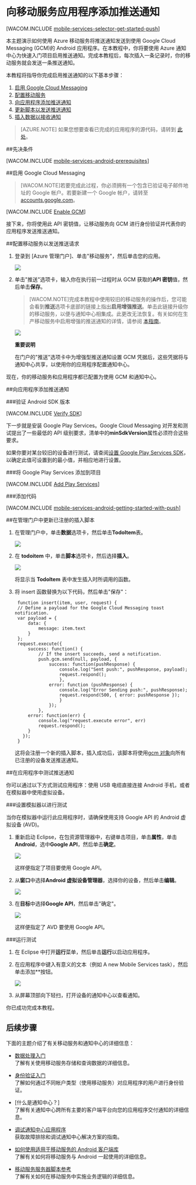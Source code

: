 <properties linkid="develop-mobile-tutorials-get-started-with-push-js-vs2013" urlDisplayName="开始使用推送 (JS)" pageTitle="开始使用推送通知 (Android JavaScript) |移动开发人员中心" metaKeywords="" description="了解如何使用 Windows Azure 移动服务向 Android JavaScript 应用程序发送推送通知。" metaCanonical="http://www.windowsazure.cn/zh-cn/documentation/articles/mobile-services-javascript-backend-windows-store-dotnet-get-started-push/" services="" documentationCenter="Mobile" title="Get started with push notifications in Mobile Services" authors="ricksal"  solutions="" writer="ricksal" manager="" editor=""  />

<tags 
wacn.date="04/11/2015"
ms.service="mobile-services" ms.workload="mobile" ms.tgt_pltfrm="Mobile-Android" ms.devlang="Java" ms.topic="article" ms.date="02/03/2015" ms.author="ricksal" />

# 向移动服务应用程序添加推送通知

[WACOM.INCLUDE [mobile-services-selector-get-started-push](../includes/mobile-services-selector-get-started-push.md)]

本主题演示如何使用 Azure 移动服务将推送通知发送到使用 Google Cloud Messaging (GCM)的 Android 应用程序。在本教程中，你将要使用 Azure 通知中心为快速入门项目启用推送通知。完成本教程后，每次插入一条记录时，你的移动服务就会发送一条推送通知。

本教程将指导你完成启用推送通知的以下基本步骤：

1. [启用 Google Cloud Messaging](#register)
2. [配置移动服务](#configure)
3. [向应用程序添加推送通知](#add-push)
4. [更新脚本以发送推送通知](#update-scripts)
5. [插入数据以接收通知](#test)


>[AZURE.NOTE] 如果您想要查看已完成的应用程序的源代码，请转到 <a href="https://github.com/RickSaling/mobile-services-samples/tree/futures/GettingStartedWithPush/Android" target="_blank">此处</a>。

##先决条件

[WACOM.INCLUDE [mobile-services-android-prerequisites](../includes/mobile-services-android-prerequisites.md)]

##<a id="register"></a>启用 Google Cloud Messaging

>[WACOM.NOTE]若要完成此过程，你必须拥有一个包含已验证电子邮件地址的 Google 帐户。若要新建一个 Google 帐户，请转至 <a href="https://accounts.google.com/SignUp" target="_blank">accounts.google.com</a>。

[WACOM.INCLUDE [Enable GCM](../includes/mobile-services-enable-Google-cloud-messaging.md)]

接下来，你将使用此 API 密钥值，让移动服务向 GCM 进行身份验证并代表你的应用程序发送推送通知。

##<a id="configure"></a>配置移动服务以发送推送请求

1. 登录到 [Azure 管理门户]、单击"移动服务"，然后单击您的应用。

   ![](./media/mobile-services-android-get-started-push/mobile-services-selection.png)

2. 单击"推送"选项卡，输入你在执行前一过程时从 GCM 获取的**API 密钥**值，然后单击**保存**。

	>[WACOM.NOTE]完成本教程中使用较旧的移动服务的操作后，您可能会看到**推送**选项卡底部的链接上指出**启用增强推送**。单击此链接升级你的移动服务，以便与通知中心相集成。此更改无法恢复。有关如何在生产移动服务中启用增强的推送通知的详情，请参阅 <a href="http://go.microsoft.com/fwlink/p/?LinkId=391951">本指南</a>。

   ![](./media/mobile-services-android-get-started-push/mobile-push-tab-android.png)

    <div class="dev-callout"><b>重要说明</b>
	<p>在门户的"推送"选项卡中为增强型推送通知设置 GCM 凭据后，这些凭据将与通知中心共享，以使用你的应用程序配置通知中心。</p>
    </div>


现在，你的移动服务和应用程序都已配置为使用 GCM 和通知中心。

##<a id="add-push"></a>向应用程序添加推送通知

###验证 Android SDK 版本

[WACOM.INCLUDE [Verify SDK](../includes/mobile-services-verify-android-sdk-version.md)]

下一步就是安装 Google Play Services。Google Cloud Messaging 对开发和测试提出了一些最低的 API 级别要求，清单中的**minSdkVersion**属性必须符合这些要求。 

如果你要对某台较旧的设备进行测试，请查阅[设置 Google Play Services SDK]，以确定此值可设置到的最小值，并相应地进行设置。

###将 Google Play Services 添加到项目

[WACOM.INCLUDE [Add Play Services](../includes/mobile-services-add-Google-play-services.md)]

###添加代码

[WACOM.INCLUDE [mobile-services-android-getting-started-with-push](../includes/mobile-services-android-getting-started-with-push.md)]


##<a id="update-scripts"></a>在管理门户中更新已注册的插入脚本

1. 在管理门户中，单击**数据**选项卡，然后单击**TodoItem**表。 

   ![](./media/mobile-services-android-get-started-push/mobile-portal-data-tables.png)

2. 在 **todoitem** 中，单击**脚本**选项卡，然后选择**插入**。
   
  	![](./media/mobile-services-android-get-started-push/mobile-insert-script-push2.png)

   将显示当 **TodoItem** 表中发生插入时所调用的函数。

3. 将 insert 函数替换为以下代码，然后单击"保存"：

		function insert(item, user, request) {
		// Define a payload for the Google Cloud Messaging toast notification.
		var payload = {
		    data: {
		        message: item.text 
		    }
		};		
		request.execute({
		    success: function() {
		        // If the insert succeeds, send a notification.
		        push.gcm.send(null, payload, {
		            success: function(pushResponse) {
		                console.log("Sent push:", pushResponse, payload);
		                request.respond();
		                },              
		            error: function (pushResponse) {
		                console.log("Error Sending push:", pushResponse);
		                request.respond(500, { error: pushResponse });
		                }
		            });
		        },
		    error: function(err) {
		        console.log("request.execute error", err)
		        request.respond();
		    }
		  });
		}

   	这将会注册一个新的插入脚本，插入成功后，该脚本将使用[gcm 对象]向所有已注册的设备发送推送通知。 

##<a id="test"></a>在应用程序中测试推送通知

你可以通过以下方式测试应用程序：使用 USB 电缆直接连接 Android 手机，或者在模拟器中使用虚拟设备。

###设置模拟器以进行测试

当你在模拟器中运行此应用程序时，请确保使用支持 Google API 的 Android 虚拟设备 (AVD)。

1. 重新启动 Eclipse，在包资源管理器中，右键单击项目，单击**属性**，单击**Android**，选中**Google API**，然后单击**确定**。

	![](./media/mobile-services-android-get-started-push/mobile-services-import-android-properties.png)

  	这样便指定了项目要使用 Google API。

2. 从**窗口**中选择**Android 虚拟设备管理器**，选择你的设备，然后单击**编辑**。

	![](./media/mobile-services-android-get-started-push/mobile-services-android-virtual-device-manager.png)

3. 在**目标**中选择**Google API**，然后单击"确定"。

   ![](./media/mobile-services-android-get-started-push/mobile-services-android-virtual-device-manager-edit.png)

	这样便指定了 AVD 要使用 Google API。

###运行测试

1. 在 Eclipse 中打开**运行**菜单，然后单击**运行**以启动应用程序。

2. 在应用程序中键入有意义的文本（例如 A new Mobile Services task），然后单击添加**按钮。

  	![](./media/mobile-services-android-get-started-push/mobile-quickstart-push1-android.png)

3. 从屏幕顶部向下轻扫，打开设备的通知中心以查看通知。


你已成功完成本教程。


## <a name="next-steps"> </a>后续步骤

<!---本教程演示了启用 Android 应用程序以便使用移动服务和通知中心发送推送通知的基础知识。接下来，请考虑完成下一个教程，[向已经过身份验证的用户发送推送通知]，它显示如何使用标记将推送通知从移动服务发送到只有经过身份验证的用户。

+ [向经过身份验证的用户发送推送通知]
	<br/>了解如何使用标记将推送通知从移动服务发送到只有经过身份验证的用户。

+ [将广播通知发送到订阅用户]
	<br/>了解用户如何注册并接收其感兴趣的类别的推送通知。

+ [将基于模板的通知发送到订阅用户]
	<br/>了解如何使用模板通过移动服务发送推送通知，而无需在后端处理特定于平台的负载。
-->

下面的主题介绍了有关移动服务和通知中心的详细信息：

* [数据处理入门]
  <br/>了解有关使用移动服务存储和查询数据的详细信息。

* [身份验证入门]
  <br/>了解如何通过不同帐户类型（使用移动服务）对应用程序的用户进行身份验证。

* [什么是通知中心？]
  <br/>了解有关通知中心跨所有主要的客户端平台向您的应用程序交付通知的详细信息。

* [调试通知中心应用程序](https://msdn.microsoft.com/zh-CN/library/dn530751.aspx)
  </br>获取故障排除和调试通知中心解决方案的指南。 

* [如何使用适用于移动服务的 Android 客户端库]
  <br/>了解有关如何将移动服务与 Android 一起使用的详细信息。

* [移动服务服务器脚本参考]
  <br/>了解有关如何在移动服务中实施业务逻辑的详细信息。


<!-- Anchors. -->
[注册用于推送通知的应用程序并配置移动服务]: #register
[更新生成的推送通知代码]: #update-scripts
[插入数据以接收通知]: #test
[后续步骤]:#next-steps

<!-- Images. -->
[13]: ./media/mobile-services-windows-store-javascript-get-started-push/mobile-quickstart-push1.png
[14]: ./media/mobile-services-windows-store-javascript-get-started-push/mobile-quickstart-push2.png


<!-- URLs. -->
[提交应用程序页]: https://appdev.microsoft.com/StorePortals/zh-CN/Developer/Catalog/ReleaseAnchor
[我的应用程序]: https://account.live.com/developers/applications/index
[Live SDK for Windows]: http://www.microsoft.com/zh-CN/download/details.aspx?id=42552
[移动服务入门]: /zh-cn/documentation/articles/mobile-services-android-get-started/
[数据处理入门]: /zh-cn/documentation/articles/mobile-services-android-get-started-data/
[身份验证入门]: /zh-cn/documentation/articles/mobile-services-android-get-started-users
[推送通知入门]: /zh-cn/documentation/articles/mobile-services-javascript-backend-windows-store-dotnet-get-started-with-push-js
[向应用程序用户推送通知]: /zh-cn/documentation/articles/mobile-services-javascript-backend-windows-store-javascript-get-started-push
[使用脚本为用户授权]: /zh-cn/documentation/articles/mobile-services-windows-store-javascript-authorize-users-in-scripts
[JavaScript 和 HTML]: /zh-cn/documentation/articles/mobile-services-javascript-backend-windows-store-dotnet-get-started-with-push-js
[设置 Google Play Services SDK]: http://developer.android.com/google/play-services/setup.html
[Windows Azure 管理门户]: https://manage.windowsazure.cn/
[如何使用适用于移动服务的 Android 客户端库]: /zh-cn/documentation/articles/mobile-services-android-how-to-use-client-library
[gcm 对象]: https://msdn.microsoft.com/zh-CN/library/dn126137.aspx
[移动服务服务器脚本参考]: /zh-cn/documentation/articles/mobile-services-how-to-use-server-scripts/
[通知中心入门]: /zh-cn/documentation/articles/notification-hubs-windows-store-dotnet-get-started

[向订阅者发送通知]: /zh-cn/documentation/articles/notification-hubs-windows-store-dotnet-send-breaking-news/
[向用户发送通知]: /zh-cn/documentation/articles/mobile-services-dotnet-backend-windows-store-dotnet-push-notifications-app-users/
[向用户发送跨平台通知]: /zh-cn/documentation/articles/mobile-services-dotnet-backend-windows-store-dotnet-push-notifications-app-users-xplat-mobile-services/

